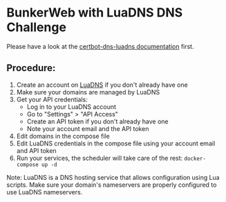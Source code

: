 # BunkerWeb with LuaDNS DNS Challenge

Please have a look at the [certbot-dns-luadns documentation](https://certbot-dns-luadns.readthedocs.io/en/stable/) first.

## Procedure:

1. Create an account on [LuaDNS](https://www.luadns.com/) if you don't already have one
2. Make sure your domains are managed by LuaDNS
3. Get your API credentials:
   - Log in to your LuaDNS account
   - Go to "Settings" > "API Access"
   - Create an API token if you don't already have one
   - Note your account email and the API token
4. Edit domains in the compose file
5. Edit LuaDNS credentials in the compose file using your account email and API token
6. Run your services, the scheduler will take care of the rest: `docker-compose up -d`

Note: LuaDNS is a DNS hosting service that allows configuration using Lua scripts. Make sure your domain's nameservers are properly configured to use LuaDNS nameservers.

